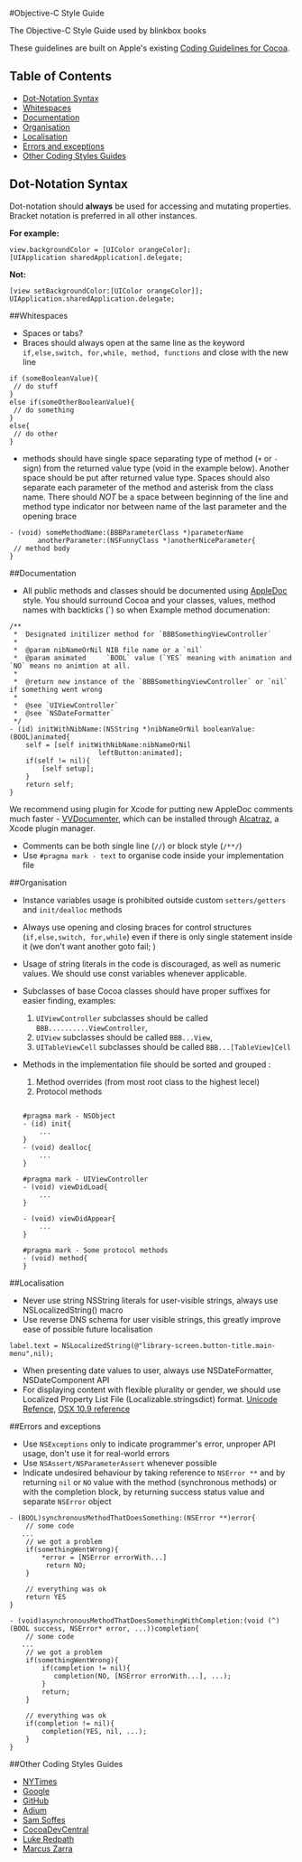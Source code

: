 #Objective-C Style Guide

The Objective-C Style Guide used by blinkbox books

These guidelines are built on Apple's existing [Coding Guidelines for Cocoa](https://developer.apple.com/library/mac/#documentation/Cocoa/Conceptual/CodingGuidelines/CodingGuidelines.html). 

## Table of Contents
* [Dot-Notation Syntax](#dot-notation-syntax)
* [Whitespaces](#whitespaces)
* [Documentation](#documentation)
* [Organisation](#organisation)
* [Localisation](#localisation)
* [Errors and exceptions](#errors-and-exceptions)
* [Other Coding Styles Guides](#other-coding-styles-guides)

## Dot-Notation Syntax

Dot-notation should **always** be used for accessing and mutating properties. Bracket notation is preferred in all other instances.

**For example:**
```objc
view.backgroundColor = [UIColor orangeColor];
[UIApplication sharedApplication].delegate;
```

**Not:**
```objc
[view setBackgroundColor:[UIColor orangeColor]];
UIApplication.sharedApplication.delegate;
```

##Whitespaces

* Spaces or tabs?
* Braces should always open at the same line as the keyword `if,else,switch, for,while, method, functions` and close with the new line



```
if (someBooleanValue){
 // do stuff
}
else if(someOtherBooleanValue){
 // do something
}
else{
 // do other 
}
```

* methods should have single space separating type of method (`+` or `-` sign) from the returned value type (void in the example below). Another space should be put after returned value type. Spaces should also separate each parameter of the method and asterisk from the class name. There should _NOT_ be a space between beginning of the line and method type indicator nor between name of the last parameter and the opening brace

```
- (void) someMethodName:(BBBParameterClass *)parameterName 
       anotherParameter:(NSFunnyClass *)anotherNiceParameter{
 // method body
}
```

##Documentation

* All public methods and classes should be documented using [AppleDoc](http://gentlebytes.com/appledoc/) style. You should surround Cocoa and your classes, values, method names with backticks (`) so when  Example method documenation: 


```
/**
 *  Designated initilizer method for `BBBSomethingViewController`
 *
 *  @param nibNameOrNil NIB file name or a `nil`
 *  @param animated     `BOOL` value (`YES` meaning with animation and `NO` means no animtion at all.
 *
 *  @return new instance of the `BBBSomethingViewController` or `nil` if something went wrong
 *
 *  @see `UIViewController`
 *  @see `NSDateFormatter`
 */
- (id) initWithNibName:(NSString *)nibNameOrNil booleanValue:(BOOL)animated{
    self = [self initWithNibName:nibNameOrNil
                      leftButton:animated];
    if(self != nil){
        [self setup];
    }
    return self;
}
```

We recommend using plugin for Xcode for putting new AppleDoc comments much faster - [VVDocumenter](https://github.com/onevcat/VVDocumenter-Xcode), which can be installed through [Alcatraz](http://alcatraz.io), a Xcode plugin manager.


* Comments can be both single line (`//`) or block style (`/**/`)
* Use `#pragma mark - text` to organise code inside your implementation  file

##Organisation

* Instance variables usage is prohibited outside custom `setters/getters` and `init/dealloc` methods
* Always use opening and closing braces for control structures (`if,else,switch, for,while`) even if there is only single statement inside it (we don't want another goto fail; )
* Usage of string literals in the code is discouraged, as well as numeric values. We should use const variables  whenever applicable.
* Subclasses of base Cocoa classes should have proper suffixes for easier finding, examples:
	1.  `UIViewController` subclasses should be called `BBB..........ViewController`,
	2.  `UIView` subclasses should be called `BBB...View`, 
	3.  `UITableViewCell` subclasses should be called `BBB...[TableView]Cell`
	
* Methods in the implementation file should be sorted and grouped  :
	1. Method overrides (from most root class to the highest lecel)
	2. Protocol methods
	
	```
	
	#pragma mark - NSObject
	- (id) init{
		...
	}
	- (void) dealloc{
		...
	}
	
	#pragma mark - UIViewController
	- (void) viewDidLoad{
		...
	}
	
	- (void) viewDidAppear{
		...
	}
	
	#pragma mark - Some protocol methods
	- (void) method{
	}
	
	```



##Localisation

* Never use string NSString literals for user-visible strings, always use NSLocalizedString() macro
* Use reverse DNS schema for user visible strings, this greatly improve ease of possible future localisation

``` 
label.text = NSLocalizedString(@"library-screen.button-title.main-menu",nil);
```

* When presenting date values to user, always use NSDateFormatter, NSDateComponent API
* For displaying content with flexible plurality or gender, we should use Localized Property List File (Localizable.stringsdict) format. [Unicode Refence](http://www.unicode.org/cldr/charts/latest/supplemental/language_plural_rules.html#rules), [OSX 10.9 reference](https://developer.apple.com/library/Mac/releasenotes/Foundation/RN-Foundation/index.html)

##Errors and exceptions

* Use `NSExceptions` only to indicate programmer's error, unproper API usage, don't use it for real-world errors
* Use `NSAssert/NSParameterAssert` whenever possible
* Indicate undesired behaviour by taking reference to `NSError **` and by returning `nil` or `NO` value with the method (synchronous methods) or with the completion block, by returning success status value and separate `NSError` object


```
- (BOOL)synchronousMethodThatDoesSomething:(NSError **)error{
    // some code
   ...
    // we got a problem
    if(somethingWentWrong){
        *error = [NSError errorWith...]
         return NO;
    }

    // everything was ok
    return YES
}

- (void)asynchronousMethodThatDoesSomethingWithCompletion:(void (^)(BOOL success, NSError* error, ...))completion{
    // some code
   ...
    // we got a problem
    if(somethingWentWrong){
        if(completion != nil){
           completion(NO, [NSError errorWith...], ...);
        }
        return;
    }

    // everything was ok
    if(completion != nil){
        completion(YES, nil, ...);
    }
}
```


##Other Coding Styles Guides


* [NYTimes](https://github.com/NYTimes/objective-c-style-guide)
* [Google](http://google-styleguide.googlecode.com/svn/trunk/objcguide.xml)
* [GitHub](https://github.com/github/objective-c-conventions)
* [Adium](https://trac.adium.im/wiki/CodingStyle)
* [Sam Soffes](https://gist.github.com/soffes/812796)
* [CocoaDevCentral](http://cocoadevcentral.com/articles/000082.php)
* [Luke Redpath](http://lukeredpath.co.uk/blog/my-objective-c-style-guide.html)
* [Marcus Zarra](http://www.cimgf.com/zds-code-style-guide/)